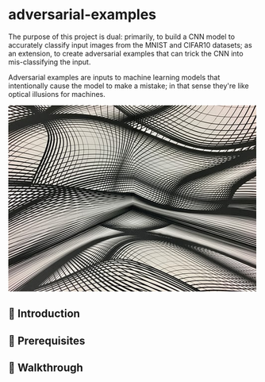 # adversarial-examples

The purpose of this project is dual: primarily, to build a CNN model to accurately classify input images from the MNIST and CIFAR10 datasets; as an extension, to create adversarial examples that can trick the CNN into mis-classifying the input.

Adversarial examples are inputs to machine learning models that intentionally cause the model to make a mistake; in that sense they're like optical illusions for machines.

![Illusion](/aes/illusion.jpeg)

## 📗 Introduction

## 🔑 Prerequisites

## 👟 Walkthrough
